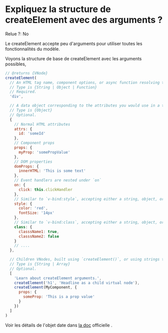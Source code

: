 # Expliquez la structure de createElement avec des arguments ?

Relue ?: No

Le createElement accepte peu d'arguments pour utiliser toutes les fonctionnalités du modèle.

Voyons la structure de base de createElement avec les arguments possibles,

```jsx
// @returns {VNode}
createElement(
  // An HTML tag name, component options, or async function resolving to one of these.
  // Type is {String | Object | Function}
  // Required.
  'div',

  // A data object corresponding to the attributes you would use in a template.
  // Type is {Object}
  // Optional.
  {
    // Normal HTML attributes
    attrs: {
      id: 'someId'
    },
    // Component props
    props: {
      myProp: 'somePropValue'
    },
    // DOM properties
    domProps: {
      innerHTML: 'This is some text'
    },
    // Event handlers are nested under `on`
    on: {
      click: this.clickHandler
    },
    // Similar to `v-bind:style`, accepting either a string, object, or array of objects.
    style: {
      color: 'red',
      fontSize: '14px'
    },
    // Similar to `v-bind:class`, accepting either a string, object, or array of strings and objects.
    class: {
      classsName1: true,
      classsName2: false
    }
    // ....
  },

  // Children VNodes, built using `createElement()`, or using strings to get 'text VNodes'.
  // Type is {String | Array}
  // Optional.
  [
    'Learn about createElement arguments.',
    createElement('h1', 'Headline as a child virtual node'),
    createElement(MyComponent, {
      props: {
        someProp: 'This is a prop value'
      }
    })
  ]
)
```

Voir les détails de l'objet date dans  [la doc](https://vuejs.org/v2/guide/render-function.html#The-Data-Object-In-Depth)  officielle .